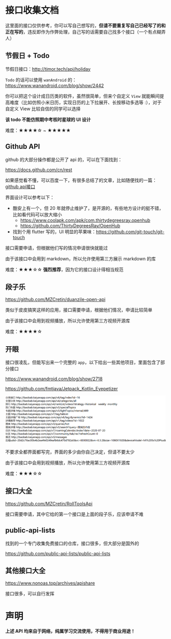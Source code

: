 # 接口收集文档

这里面的接口仅供参考，你可以写自己想写的，**但请不要重复写自己已经写了的和正在写的**，违反即作为作弊处理，自己写的话需要自己找多个接口（一个有点糊弄人）

## 节假日 + Todo

节假日接口：http://timor.tech/api/holiday

`Todo` 的话可以使用 `wanAndroid` 的：https://www.wanandroid.com/blog/show/2442

你可以把这个设计成日历类的软件，虽然很简单，但来个自定义 `View` 就能瞬间提高难度（比如仿照小米日历，实现日历的上下拉展开、长按移动多选等 :），对于自定义 View 比较自信的同学可以选择

**该 todo 不能仿照期中考核时星球的 UI 设计**

难度：★★★★☆ ~ ★★★★★



## Github API

github 的大部分操作都是公开了 api 的，可以在下面找到：

https://docs.github.com/cn/rest

如果感觉看不懂，可以百度一下，有很多总结了的文章，比如随便找的一篇：[github api接口](https://www.jianshu.com/p/a6779929fad2)

界面设计可以参考以下：

- 酷安上有一个，但 20 年就停止维护了，是开源的，有些地方设计的挺不错，比如看代码可以放大缩小
  - https://www.coolapk.com/apk/com.thirtydegreesray.openhub
  - https://github.com/ThirtyDegreesRay/OpenHub
- 找到个用 flutter 写的，UI 明显的苹果味：https://github.com/git-touch/git-touch

接口需要申请，但根据他们写的情况申请很快就能过

由于该接口中会用到 markdown，所以允许使用第三方展示 markdown 的库

难度：★★★☆☆  **强烈推荐**，因为它的接口设计得相当规范



## 段子乐

https://github.com/MZCretin/duanzile-open-api

类似于皮皮搞笑这样的应用，接口需要申请，根据他们情况，申请比较简单

由于该接口中会用到视频播放，所以允许使用第三方视频开源库

难度：★★★★☆



## 开眼

接口很凌乱，但能写出来一个完整的 `app`，以下给出一些其他项目，里面包含了部分接口

https://www.wanandroid.com/blog/show/2718

https://github.com/fmtjava/Jetpack_Kotlin_Eyepetizer

![](./img/开眼部分接口.png)

不要求全都界面都写完，界面的多少由你自己决定，但请不要太少

由于该接口中会用到视频播放，所以允许使用第三方视频开源库

难度：★★★☆☆



## 接口大全

https://github.com/MZCretin/RollToolsApi

接口需要申请，其中它给的第一个接口是上面的段子乐，应该申请不难



## public-api-lists

找到的一个专门收集免费接口的仓库，接口很多，但大部分是国外的

https://github.com/public-api-lists/public-api-lists



## 其他接口大全

https://www.nonoas.top/archives/apishare

接口很多，可以自行发挥



# 声明

**上述 API 均来自于网络，纯属学习交流使用，不得用于商业用途！**



